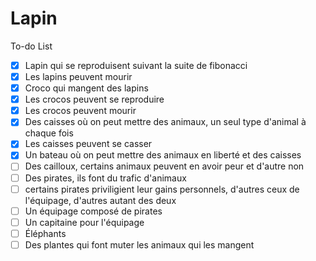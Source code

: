 # Lapin

To-do List
- [x] Lapin qui se reproduisent suivant la suite de fibonacci
- [x] Les lapins peuvent mourir
- [x] Croco qui mangent des lapins
- [x] Les crocos peuvent se reproduire
- [x] Les crocos peuvent mourir
- [x] Des caisses où on peut mettre des animaux, un seul type d'animal à chaque fois
- [x] Les caisses peuvent se casser
- [x] Un bateau où on peut mettre des animaux en liberté et des caisses
- [ ] Des cailloux, certains animaux peuvent en avoir peur et d'autre non
- [ ] Des pirates, ils font du trafic d'animaux
- [ ] certains pirates priviligient leur gains personnels, d'autres ceux de l'équipage, d'autres autant des deux
- [ ] Un équipage composé de pirates
- [ ] Un capitaine pour l'équipage
- [ ] Éléphants
- [ ] Des plantes qui font muter les animaux qui les mangent
